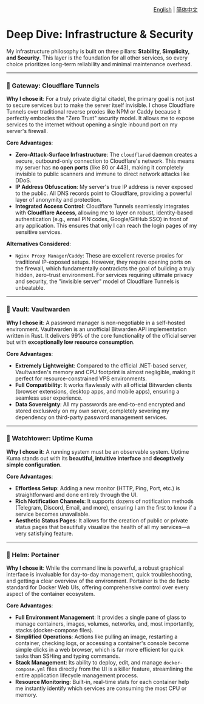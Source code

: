 <p align="right">
  <a href="./infrastructure-and-security.md">English</a> | <a href="./infrastructure-and-security_zh-CN.md">简体中文</a>
</p>

# Deep Dive: Infrastructure & Security

My infrastructure philosophy is built on three pillars: **Stability, Simplicity, and Security**. This layer is the foundation for all other services, so every choice prioritizes long-term reliability and minimal maintenance overhead.

---

### 🚪 Gateway: Cloudflare Tunnels

**Why I chose it**: For a truly private digital citadel, the primary goal is not just to secure services but to make the server itself invisible. I chose Cloudflare Tunnels over traditional reverse proxies like NPM or Caddy because it perfectly embodies the "Zero Trust" security model. It allows me to expose services to the internet without opening a single inbound port on my server's firewall.

**Core Advantages**:
*   **Zero-Attack-Surface Infrastructure**: The `cloudflared` daemon creates a secure, outbound-only connection to Cloudflare's network. This means my server has **no open ports** (like 80 or 443), making it completely invisible to public scanners and immune to direct network attacks like DDoS.
*   **IP Address Obfuscation**: My server's true IP address is never exposed to the public. All DNS records point to Cloudflare, providing a powerful layer of anonymity and protection.
*   **Integrated Access Control**: Cloudflare Tunnels seamlessly integrates with **Cloudflare Access**, allowing me to layer on robust, identity-based authentication (e.g., email PIN codes, Google/GitHub SSO) in front of any application. This ensures that only I can reach the login pages of my sensitive services.

**Alternatives Considered**:
*   `Nginx Proxy Manager`/`Caddy`: These are excellent reverse proxies for traditional IP-exposed setups. However, they require opening ports on the firewall, which fundamentally contradicts the goal of building a truly hidden, zero-trust environment. For services requiring ultimate privacy and security, the "invisible server" model of Cloudflare Tunnels is unbeatable.

---

### 🔑 Vault: Vaultwarden

**Why I chose it**: A password manager is non-negotiable in a self-hosted environment. Vaultwarden is an unofficial Bitwarden API implementation written in Rust. It delivers 99% of the core functionality of the official server but with **exceptionally low resource consumption**.

**Core Advantages**:
*   **Extremely Lightweight**: Compared to the official .NET-based server, Vaultwarden's memory and CPU footprint is almost negligible, making it perfect for resource-constrained VPS environments.
*   **Full Compatibility**: It works flawlessly with all official Bitwarden clients (browser extensions, desktop apps, and mobile apps), ensuring a seamless user experience.
*   **Data Sovereignty**: All my passwords are end-to-end encrypted and stored exclusively on my own server, completely severing my dependency on third-party password management services.

---

### 🔭 Watchtower: Uptime Kuma

**Why I chose it**: A running system must be an observable system. Uptime Kuma stands out with its **beautiful, intuitive interface** and **deceptively simple configuration**.

**Core Advantages**:
*   **Effortless Setup**: Adding a new monitor (HTTP, Ping, Port, etc.) is straightforward and done entirely through the UI.
*   **Rich Notification Channels**: It supports dozens of notification methods (Telegram, Discord, Email, and more), ensuring I am the first to know if a service becomes unavailable.
*   **Aesthetic Status Pages**: It allows for the creation of public or private status pages that beautifully visualize the health of all my services—a very satisfying feature.
---

### 🚢 Helm: Portainer

**Why I chose it**: While the command line is powerful, a robust graphical interface is invaluable for day-to-day management, quick troubleshooting, and getting a clear overview of the environment. Portainer is the de facto standard for Docker Web UIs, offering comprehensive control over every aspect of the container ecosystem.

**Core Advantages**:
*   **Full Environment Management**: It provides a single pane of glass to manage containers, images, volumes, networks, and, most importantly, stacks (docker-compose files).
*   **Simplified Operations**: Actions like pulling an image, restarting a container, checking logs, or accessing a container's console become simple clicks in a web browser, which is far more efficient for quick tasks than SSHing and typing commands.
*   **Stack Management**: Its ability to deploy, edit, and manage `docker-compose.yml` files directly from the UI is a killer feature, streamlining the entire application lifecycle management process.
*   **Resource Monitoring**: Built-in, real-time stats for each container help me instantly identify which services are consuming the most CPU or memory.